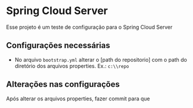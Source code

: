 # Spring Cloud Server
Esse projeto é um teste de configuração para o Spring Cloud Server

## Configurações necessárias
* No arquivo `bootstrap.yml` alterar o [path do repositorio] com o path do diretório dos arquivos properties.
  Ex.: `c:\\repo`

## Alterações nas configurações
Após alterar os arquivos properties, fazer commit para que 